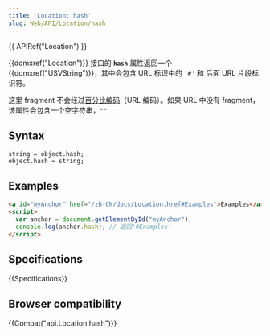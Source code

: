 ```yaml
---
title: 'Location: hash'
slug: Web/API/Location/hash
---
```


{{ APIRef("Location") }}

{{domxref("Location")}} 接口的 **`hash`** 属性返回一个 {{domxref("USVString")}}，其中会包含 URL 标识中的 `'#'` 和 后面 URL 片段标识符。

这里 fragment 不会经过[百分比编码](/zh-CN/docs/Glossary/percent-encoding)（URL 编码）。如果 URL 中没有 fragment，该属性会包含一个空字符串，`""`

## Syntax

```plain
string = object.hash;
object.hash = string;
```

## Examples

```html
<a id="myAnchor" href="/zh-CN/docs/Location.href#Examples">Examples</a>
<script>
  var anchor = document.getElementById("myAnchor");
  console.log(anchor.hash); // 返回'#Examples'
</script>
```

## Specifications

{{Specifications}}

## Browser compatibility

{{Compat("api.Location.hash")}}
